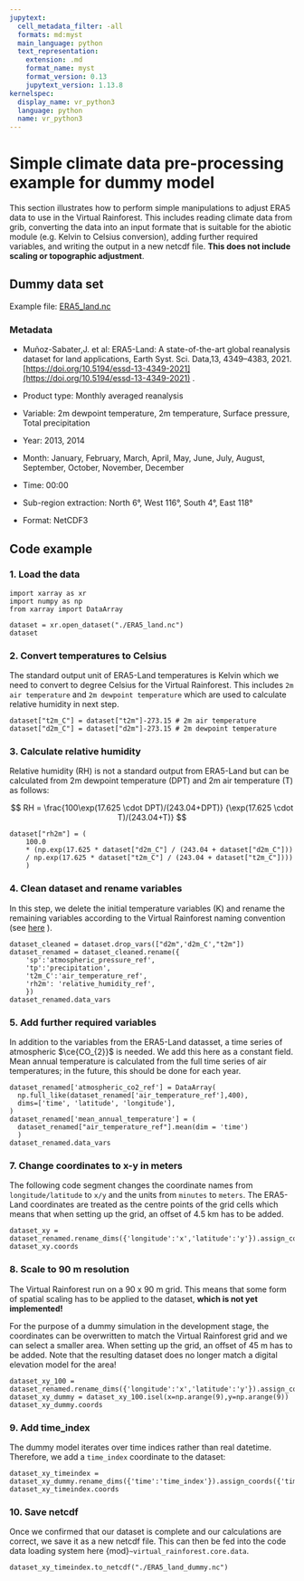 ```yaml
---
jupytext:
  cell_metadata_filter: -all
  formats: md:myst
  main_language: python
  text_representation:
    extension: .md
    format_name: myst
    format_version: 0.13
    jupytext_version: 1.13.8
kernelspec:
  display_name: vr_python3
  language: python
  name: vr_python3
---
```


# Simple climate data pre-processing example for dummy model

This section illustrates how to perform simple manipulations to adjust ERA5 data to use
in the Virtual Rainforest. This includes reading climate data from grib, converting
the data into an input formate that is suitable for the abiotic module (e.g. Kelvin to
Celsius conversion), adding further required variables, and writing the output in a new
netcdf file. **This does not include scaling or topographic adjustment**.

## Dummy data set

Example file: [ERA5_land.nc](./ERA5_land.nc)

### Metadata

- Muñoz-Sabater,J. et al: ERA5-Land: A state-of-the-art global reanalysis dataset for
  land applications, Earth Syst. Sci. Data,13, 4349–4383, 2021.
  [https://doi.org/10.5194/essd-13-4349-2021](https://doi.org/10.5194/essd-13-4349-2021)
  .

- Product type: Monthly averaged reanalysis

- Variable: 2m dewpoint temperature, 2m temperature, Surface pressure, Total
  precipitation

- Year: 2013, 2014

- Month: January, February, March, April, May, June, July, August, September, October,
  November, December

- Time: 00:00

- Sub-region extraction: North 6°, West 116°, South 4°, East 118°

- Format: NetCDF3

## Code example

### 1. Load the data

```{code-cell} ipython3
import xarray as xr
import numpy as np
from xarray import DataArray

dataset = xr.open_dataset("./ERA5_land.nc")
dataset
```

### 2. Convert temperatures to Celsius

The standard output unit of ERA5-Land temperatures is Kelvin which we need to convert
to degree Celsius for the Virtual Rainforest. This includes `2m air temperature` and
`2m dewpoint temperature` which are used to calculate relative humidity in next step.

```{code-cell} ipython3
dataset["t2m_C"] = dataset["t2m"]-273.15 # 2m air temperature
dataset["d2m_C"] = dataset["d2m"]-273.15 # 2m dewpoint temperature
```

### 3. Calculate relative humidity

Relative humidity (RH) is not a standard output from ERA5-Land but can be calculated
from 2m dewpoint temperature (DPT) and 2m air temperature (T) as follows:

$$ RH = \frac{100\exp(17.625 \cdot DPT)/(243.04+DPT)}
                 {\exp(17.625 \cdot T)/(243.04+T)}
$$

```{code-cell} ipython3
dataset["rh2m"] = (
    100.0
    * (np.exp(17.625 * dataset["d2m_C"] / (243.04 + dataset["d2m_C"])) 
    / np.exp(17.625 * dataset["t2m_C"] / (243.04 + dataset["t2m_C"])))
    )
```

### 4. Clean dataset and rename variables

In this step, we delete the initial temperature variables (K) and rename the remaining
variables according to the Virtual Rainforest naming convention (see
[here](../../../virtual_rainforest/data_variables.toml) ).

```{code-cell} ipython3
dataset_cleaned = dataset.drop_vars(["d2m",'d2m_C',"t2m"])
dataset_renamed = dataset_cleaned.rename({
    'sp':'atmospheric_pressure_ref',
    'tp':'precipitation',
    't2m_C':'air_temperature_ref',
    'rh2m': 'relative_humidity_ref',
    })
dataset_renamed.data_vars
```

### 5. Add further required variables

In addition to the variables from the ERA5-Land datasset, a time series of atmospheric
$\ce{CO_{2}}$ is needed. We add this here as a constant field. Mean annual temperature
is calculated from the full time series of air temperatures; in the future, this should
be done for each year.

```{code-cell} ipython3
dataset_renamed['atmospheric_co2_ref'] = DataArray(
  np.full_like(dataset_renamed['air_temperature_ref'],400),
  dims=['time', 'latitude', 'longitude'],
)
dataset_renamed['mean_annual_temperature'] = (
  dataset_renamed["air_temperature_ref"].mean(dim = 'time')
  )
dataset_renamed.data_vars
```

### 7. Change coordinates to x-y in meters

The following code segment changes the coordinate names from `longitude/latitude` to
`x/y` and the units from `minutes` to `meters`. The ERA5-Land coordinates are treated as
the centre points of the grid cells which means that when setting up the grid, an offset
of 4.5 km has to be added.

```{code-cell} ipython3
dataset_xy = dataset_renamed.rename_dims({'longitude':'x','latitude':'y'}).assign_coords({'x':np.arange(0,180000,9000),'y':np.arange(0,180000,9000)}).drop({'longitude','latitude'})
dataset_xy.coords
```

### 8. Scale to 90 m resolution

The Virtual Rainforest run on a 90 x 90 m grid. This means that some form of spatial
scaling has to be applied to the dataset, **which is not yet implemented!**

For the purpose of a dummy simulation in the development stage, the coordinates can be
overwritten to match the Virtual Rainforest grid and we can select a smaller area.
When setting up the grid, an offset of 45 m has to be added. Note that the resulting
dataset does no longer match a digital elevation model for the area!

```{code-cell} ipython3
dataset_xy_100 = dataset_renamed.rename_dims({'longitude':'x','latitude':'y'}).assign_coords({'x':np.arange(0,1800,90),'y':np.arange(0,1800,90)}).drop({'longitude','latitude'})
dataset_xy_dummy = dataset_xy_100.isel(x=np.arange(9),y=np.arange(9))
dataset_xy_dummy.coords
```

### 9. Add time_index

The dummy model iterates over time indices rather than real datetime. Therefore, we add
a `time_index` coordinate to the dataset:

```{code-cell} ipython3
dataset_xy_timeindex = dataset_xy_dummy.rename_dims({'time':'time_index'}).assign_coords({'time_index':np.arange(0,24,1)})
dataset_xy_timeindex.coords
```

### 10. Save netcdf

Once we confirmed that our dataset is complete and our calculations are correct, we save
it as a new netcdf file. This can then be fed into the code data loading system here
{mod}`~virtual_rainforest.core.data`.

```{code-block} ipython3
dataset_xy_timeindex.to_netcdf("./ERA5_land_dummy.nc")
```
